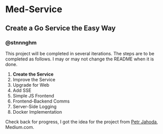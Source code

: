 # Med-Service
## Create a Go Service the Easy Way
### @stnnnghm

This project will be completed in several iterations. The steps are to be completed as follows. I may or may not change the README when it is done.
1. **Create the Service**
2. Improve the Service
3. Upgrade for Web
4. Add SSE
5. Simple JS Frontend
6. Frontend-Backend Comms
7. Server-Side Logging
8. Docker Implementation

Check back for progress, I got the idea for the project from [Petr Jahoda](https://petrjahoda.medium.com/), Medium.com.